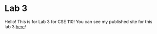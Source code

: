 # Lab 3
Hello! This is for Lab 3 for CSE 110!
You can see my published site for this lab 3 [here](https://trn019.github.io/sp25-cse110-lab3/)!